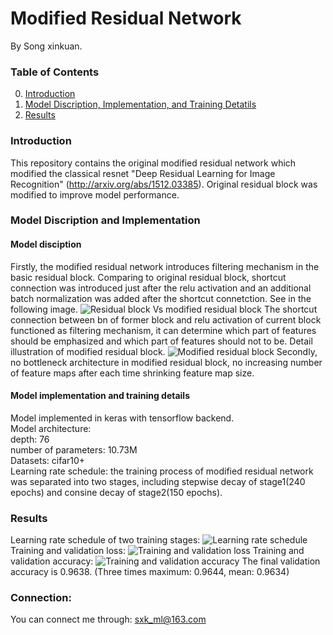 # Modified Residual Network

By Song xinkuan.

### Table of Contents
0. [Introduction](#introduction)
0. [Model Discription, Implementation, and Training Detatils](#model-discription-implementation-and-training-details)
0. [Results](#results)

### Introduction

This repository contains the original modified residual network which modified the classical resnet "Deep Residual Learning for Image Recognition" (http://arxiv.org/abs/1512.03385). Original residual block was modified to improve model performance. 

### Model Discription and Implementation

#### Model disciption
Firstly, the modified residual network introduces filtering mechanism in the basic residual block. Comparing to original residual block, shortcut connection was introduced just after the relu activation and an additional batch normalization was added after the shortcut connetction. See in the following image.
![Residual block Vs modified residual block](https://github.com/xinkuansong/modified-resnet-acc-0.9638-10.7M-parameters/blob/master/images/residual%20block%20VS%20modified%20residual%20block.PNG)
The shortcut connection between bn of former block and relu activation of current block functioned as filtering mechanism, it can determine which part of features should be emphasized and which part of features should not to be. Detail illustration of modified residual block. 
![Modified residual block](https://github.com/xinkuansong/modified-resnet-acc-0.9638-10.7M-parameters/blob/master/images/modified%20residual%20block.PNG)
Secondly, no bottleneck architecture in modified residual block, no increasing number of feature maps after each time shrinking feature map size.

#### Model implementation and training details

Model implemented in keras with tensorflow backend.  
Model architecture:  
   depth: 76  
   number of parameters: 10.73M  
Datasets: cifar10+  
Learning rate schedule: the training process of modified residual network was separated into two stages, including stepwise decay of stage1(240 epochs) and consine decay of stage2(150 epochs).

### Results
Learning rate schedule of two training stages:
![Learning rate schedule](https://github.com/xinkuansong/modified-resnet-acc-0.9638-10.7M-parameters/blob/master/images/lr.png)
Training and validation loss: 
![Training and validation loss](https://github.com/xinkuansong/modified-resnet-acc-0.9638-10.7M-parameters/blob/master/images/loss.png)
Training and validation accuracy: 
![Training and validation accuracy](https://github.com/xinkuansong/modified-resnet-acc-0.9638-10.7M-parameters/blob/master/images/acc.png)
The final validation accuracy is 0.9638. (Three times maximum: 0.9644, mean: 0.9634)

### Connection:
You can connect me through: sxk_ml@163.com
